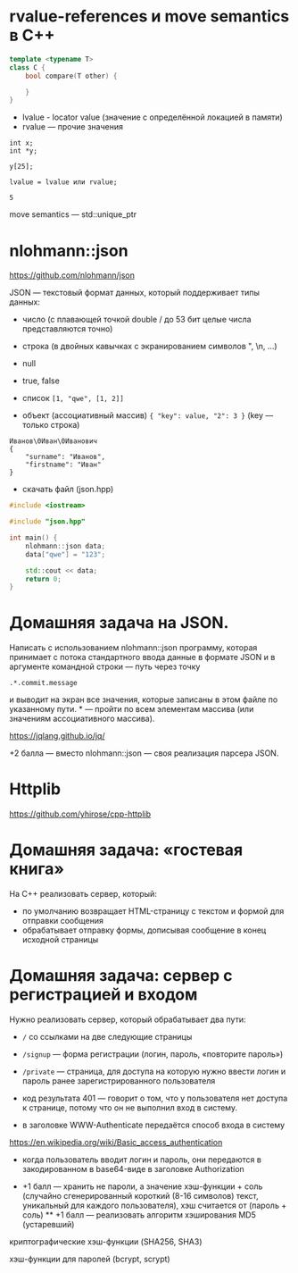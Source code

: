 # rvalue-references и move semantics в C++

```c++
template <typename T>
class C {
    bool compare(T other) {

    }
}
```

- lvalue - locator value (значение с определённой локацией в памяти)
- rvalue — прочие значения

```
int x;
int *y;

y[25];

lvalue = lvalue или rvalue;

5
```

move semantics — std::unique_ptr

# nlohmann::json

https://github.com/nlohmann/json

JSON — текстовый формат данных, который поддерживает типы данных:

- число (с плавающей точкой double / до 53 бит целые числа представляются точно)
- строка (в двойных кавычках с экранированием символов \", \n, ...)
- null 
- true, false

- список `[1, "qwe", [1, 2]]`
- объект (ассоциативный массив) `{ "key": value, "2": 3 }` (key — только строка)

```
Иванов\0Иван\0Иванович
{
    "surname": "Иванов",
    "firstname": "Иван"
}
```

* скачать файл (json.hpp)


```c++
#include <iostream>

#include "json.hpp"

int main() {
    nlohmann::json data;
    data["qwe"] = "123";

    std::cout << data;    
    return 0;
}
```

# Домашняя задача на JSON. 
Написать с использованием nlohmann::json программу, которая принимает с потока стандартного ввода данные в формате JSON и в аргументе командной строки — путь через точку

`.*.commit.message` 

и выводит на экран все значения, которые записаны в этом файле по указанному пути. * — пройти по всем элементам массива (или значениям ассоциативного массива).

https://jqlang.github.io/jq/

+2 балла — вместо nlohmann::json — своя реализация парсера JSON.

# Httplib

https://github.com/yhirose/cpp-httplib

# Домашняя задача: «гостевая книга»

На C++ реализовать сервер, который:

- по умолчанию возвращает HTML-страницу с текстом и формой для отправки сообщения
- обрабатывает отправку формы, дописывая сообщение в конец исходной страницы


# Домашняя задача: сервер с регистрацией и входом

Нужно реализовать сервер, который обрабатывает два пути:

- `/` со ссылками на две следующие страницы
- `/signup` — форма регистрации (логин, пароль, «повторите пароль»)
- `/private` — страница, для доступа на которую нужно ввести логин и пароль ранее зарегистрированного пользователя

- код результата 401 — говорит о том, что у пользователя нет доступа к странице, потому что он не выполнил вход в систему.
- в заголовке WWW-Authenticate передаётся способ входа в систему

https://en.wikipedia.org/wiki/Basic_access_authentication

- когда пользователь вводит логин и пароль, они передаются в закодированном в base64-виде в заголовке Authorization

* +1 балл — хранить не пароли, а значение хэш-функции + соль (случайно сгенерированный короткий (8-16 символов) текст, уникальный для каждого пользователя), хэш считается от (пароль + соль)
** +1 балл — реализовать алгоритм хэширования MD5 (устаревший)

криптографические хэш-функции (SHA256, SHA3)

хэш-функции для паролей (bcrypt, scrypt)